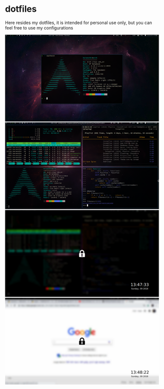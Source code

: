 # dotfiles

Here resides my dotfiles, it is intended for personal use only, but you can feel free to use my configurations

![neofetch](screenshots/2018-08-18-17:55:00.png)
![tilling-windows](screenshots/2018-09-23-13:39:04.png)
![i3lock-next1](screenshots/i3lock-next1.png)
![i3lock-next2](screenshots/i3lock-next2.png)

